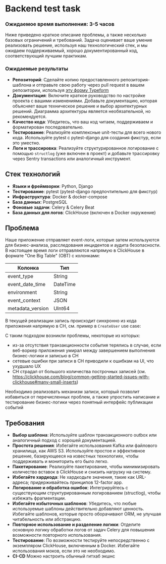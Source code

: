 # Backend test task

### Ожидаемое время выполнения: 3-5 часов

Ниже приведено краткое описание проблемы, а также несколько базовых ограничений и требований. Задача оценивает ваше умение реализовать решение, используя наш технологический стек, и мы ожидаем поддерживаемый, хорошо документированный код, соответствующий лучшим практикам.

### Ожидаемые результаты
- **Репозиторий**: Сделайте копию предоставленного репозитория-шаблона и отправьте свою работу через pull request в вашем репозитории, используя [эту форму Typeform](https://hiretechfast.typeform.com/to/QZ55qiDi)
- **Документация**: Включите краткое руководство по настройке проекта с вашими изменениями. Добавьте документацию, которая объясняет ваше техническое решение и выбор архитектурных решений. Диаграмма архитектуры является необязательной, но рекомендуется.
- **Качество кода**: Убедитесь, что ваш код читаем, поддерживаем и форматирован последовательно.
- **Тестирование**: Реализуйте комплексные unit-тесты для всего нового кода. Используйте pytest с pytest-django для создания фикстур, если это уместно.
- **Логи и трассировка**: Реализуйте структурированное логирование с помощью `structlog` (уже включен в проект) и добавьте трассировку через Sentry transactions или аналогичный инструмент.

## Стек технологий

- **Языки и фреймворки**: Python, Django
- **Тестирование**: pytest (pytest-django предпочтительно для фикстур)
- **Инфраструктура**: Docker & docker-compose
- **База данных**: PostgreSQL
- **Фоновые задачи**: Celery & Celery Beat
- **База данных для логов**: ClickHouse (включен в Docker окружение)

## Проблема
Наше приложение отправляет event-логи, которые затем используются для бизнес-анализа, расследования инцидентов и аудита безопасности. В настоящее время логи отправляются напрямую в ClickHouse в формате "One Big Table" (OBT) с колонками:

| Колонка           | Тип       |
|-------------------|-----------|
| event_type        | String    |
| event_date_time   | DateTime  |
| environment       | String    |
| event_context     | JSON      |
| metadata_version  | UInt64    |

В текущей реализации запись происходит синхронно из кода приложения напрямую в CH, см. пример в `CreateUser` use case:

С таким подходом возникли проблемы, некоторые из которых:
- из-за отсутствия транзакционности события терялись в случае, если веб-воркер приложения умирал между завершением выполнения бизнес-логики и записью в CH
- сетевые ошибки при записи в CH приводили к ошибкам на UI, что ухудшало UX
- CH страдал от большого количества построчных записей (см. https://clickhouse.com/blog/common-getting-started-issues-with-clickhouse#many-small-inserts)

Необходимо реализовать механизм записи, который позволит избавиться от перечисленных проблем, а также упростить написание и тестирование бизнес-логики через понятный интерфейс публикации событий



## Требования
- **Выбор шаблона**: Используйте шаблон транзакционного outbox или аналогичный подход с хорошей документацией.
- **Простота решения**: Избегайте использования Kafka или файлового хранилища, как AWS S3. Используйте простое и эффективное решение, базирующееся на известных технологиях, чтобы поддерживать и мониторить его было легко.
- **Пакетирование**: Реализуйте пакетирование, чтобы минимизировать количество вставок в ClickHouse и снизить нагрузку на систему.
- **Избегайте хардкода**: Не хардкодьте значения, такие как URL-адреса; придерживайтесь принципов 12-factor app.
- **Логирование и обработка ошибок**: Интегрируйтесь с существующим структурированным логированием (structlog), чтобы избежать фрагментации.
- **Избегайте избыточных шаблонов**: Убедитесь, что любые используемые шаблоны действительно добавляют ценность. Избегайте шаблонов, которые просто оборачивают ORM, не улучшая читабельность или абстракцию.
- **Повторное использование и разделение логики**: Отделите основную логику обработки логов от задач Celery для повышения возможности повторного использования.
- **Тестирование**: По возможности тестируйте непосредственно с экземпляром ClickHouse, включенным в Docker. Избегайте использования моков, если это не необходимо.
- **CI-CD** Можно настроить обычный гитхаб экшнс
